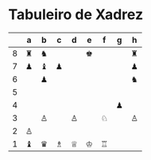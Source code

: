 # Tabuleiro de Xadrez

|   | a | b | c | d | e | f | g | h |
|---|---|---|---|---|---|---|---|---|
| 8 | ♜ | ♞ |   |   | ♚ |   |   | ♜ |
| 7 | ♟ | ♝ | ♟ |   |   |   |   | ♟ |
| 6 |   | ♟ |   |   |   |   |   | ♞ |
| 5 |   |   |   |   |   |   |   |   |
| 4 |   |   |   |   |   |   | ♟ |   |
| 3 |   | ♙ |   | ♙ |   | ♘ |   | ♙ |
| 2 | ♙ |   |   |   |   |   |   |   |
| 1 | ♝ | ♛ | ♗ | ♕ | ♔ | ♖ |   |  |
